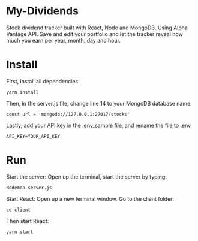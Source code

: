 # My-Dividends
Stock dividend tracker built with React, Node and MongoDB. Using Alpha Vantage API. Save and edit your portfolio and let the tracker reveal how much you earn per year, month, day and hour. 

# Install
First, install all dependencies.
``` 
yarn install
```


Then, in the server.js file, change line 14 to your MongoDB database name:
```
const url = 'mongodb://127.0.0.1:27017/stocks'
```


Lastly, add your API key in the .env_sample file, and rename the file to .env
```
API_KEY=YOUR_API_KEY
```

# Run
Start the server:
Open up the terminal, start the server by typing:
```
Nodemon server.js
```


Start React:
Open up a new terminal window. Go to the client folder:
```
cd client
```

Then start React:
```
yarn start
```
